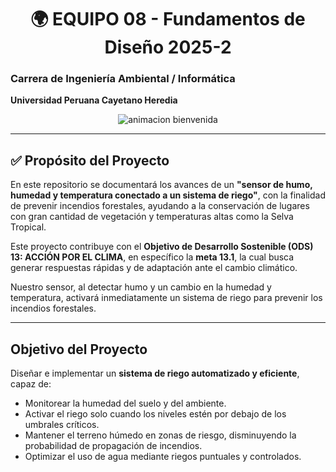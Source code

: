 
<h1 align="center">🌍 EQUIPO 08 - Fundamentos de Diseño 2025-2 </h1>

### Carrera de Ingeniería Ambiental / Informática  
**Universidad Peruana Cayetano Heredia**

<p align="center">
  <img src="https://readme-typing-svg.herokuapp.com?size=28&color=DAA520&center=true&vCenter=true&width=950&lines=♻️+Producción+y+Consumo+Responsables;💡+Innovando+para+un+futuro+sostenible;🤝+Trabajo+en+equipo+y+responsabilidad+social" alt="animacion bienvenida">
</p>

---

## ✅ Propósito del Proyecto  
En este repositorio se documentará los avances de un **"sensor de humo, humedad y temperatura conectado a un sistema de riego"**, con la finalidad de prevenir incendios forestales, ayudando a la conservación de lugares con gran cantidad de vegetación y temperaturas altas como la Selva Tropical.

Este proyecto contribuye con el **Objetivo de Desarrollo Sostenible (ODS) 13: ACCIÓN POR EL CLIMA**, en específico la **meta 13.1**, la cual busca generar respuestas rápidas y de adaptación ante el cambio climático.

Nuestro sensor, al detectar humo y un cambio en la humedad y temperatura, activará inmediatamente un sistema de riego para prevenir los incendios forestales.

---

## Objetivo del Proyecto  

Diseñar e implementar un **sistema de riego automatizado y eficiente**, capaz de:

- Monitorear la humedad del suelo y del ambiente.  
- Activar el riego solo cuando los niveles estén por debajo de los umbrales críticos.  
- Mantener el terreno húmedo en zonas de riesgo, disminuyendo la probabilidad de propagación de incendios.  
- Optimizar el uso de agua mediante riegos puntuales y controlados.
